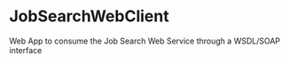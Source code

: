 JobSearchWebClient
==================

Web App to consume the Job Search Web Service through a WSDL/SOAP interface
